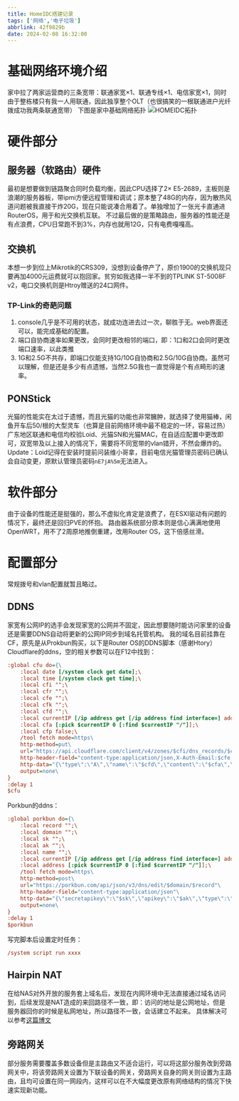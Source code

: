 ```yaml
---
title: HomeIDC搭建记录
tags: ['网络','电子垃圾']
abbrlink: 42f9829b
date: 2024-02-08 16:32:00
---
```


# 基础网络环境介绍
家中拉了两家运营商的三条宽带：联通家宽×1、联通专线×1、电信家宽×1，同时由于整栋楼只有我一人用联通，因此独享整个OLT（也很搞笑的一根联通进户光纤拨成功我两条联通宽带）
下图是家中基础网络拓扑
![HOMEIDC拓扑](https://data.xchub.cn/HOMEIDC拓扑.png)
<!-- more -->
# 硬件部分
## 服务器（软路由）硬件
最初是想要做到链路聚合同时负载均衡，因此CPU选择了2× E5-2689，主板则是浪潮的服务器板，带ipmi方便远程管理和调试；原本整了48G的内存，因为散热风道问题被我直接干炸20G，现在只能说凑合用着了。单独增加了一张光卡直通进RouterOS，用于和光交换机互联。
不过最后做的是策略路由，服务器的性能还是有点浪费，CPU日常跑不到3%，内存也就用12G，只有电费嘎嘎高。
## 交换机
本想一步到位上Mikrotik的CRS309，没想到设备停产了，原价1900的交换机现只要再加4000元运费就可以抱回家。贫穷如我选择一半不到的TPLINK ST-5008F v2，电口交换机则是Htroy赠送的24口网件。
### TP-Link的奇葩问题
1. console几乎是不可用的状态，就成功连进去过一次，聊胜于无。web界面还可以，能完成基础的配置。
2. 端口自协商速率如果更改，会同时更改相邻的端口，即：1口和2口会同时更改端口速率，以此类推
3. 1G和2.5G不共存，即端口仅能支持1G/10G自协商和2.5G/10G自协商。虽然可以理解，但是还是多少有点遗憾，当然2.5G我也一直觉得是个有点畸形的速率。
## PONStick
光猫的性能实在太过于遗憾，而且光猫的功能也非常臃肿，就选择了使用猫棒，闲鱼开车后50/根的大型灵车（也算是目前网络环境中最不稳定的一环，容易过热）
广东地区联通和电信均校验Loid、光猫SN和光猫MAC，在自适应配置中更改即可，双宽带及以上接入的情况下，需要将不同宽带的vlan错开，不然会爆炸的。
Update：Loid记得在安装时提前问装维小哥拿，目前电信光猫管理员密码已确认会自动变更，原默认管理员密码`nE7jA%5m`无法进入。

# 软件部分
由于设备的性能还是挺强的，那么不虚拟化肯定是浪费了，在ESXI驱动有问题的情况下，最终还是回归PVE的怀抱。
路由器系统部分原本则是信心满满地使用OpenWRT，用不了2周原地推倒重建，改用Router OS，这下倍感丝滑。

# 配置部分
常规拨号和vlan配置就暂且略过。
## DDNS
家宽有公网IP的选手会发现家宽的公网并不固定，因此想要随时能访问家里的设备还是需要DDNS自动将更新的公网IP同步到域名托管机构。
我的域名目前挂靠在CF，原先是从Prokbun购买，以下是Router OS的DDNS脚本（感谢Htory）
Cloudflare的ddns，空的相关参数可以在F12中找到：
```cfg
:global cfu do={\
    :local date [/system clock get date];\
    :local time [/system clock get time];\
    :local cfi "";\
    :local cfr "";\
    :local cfe "";\
    :local cfk "";\
    :local cfd "";\
    :local currentIP [/ip address get [/ip address find interface=] address];\
    :local cfa [:pick $currentIP 0 [:find $currentIP "/"]];\
    :local cfp false;\
    /tool fetch mode=https\
    http-method=put\
    url="https://api.cloudflare.com/client/v4/zones/$cfi/dns_records/$cfr"\
    http-header-field="content-type:application/json,X-Auth-Email:$cfe,X-Auth-Key:$cfk"\
    http-data="{\"type\":\"A\",\"name\":\"$cfd\",\"content\":\"$cfa\",\"ttl\":120,\"proxied\":$cfp,\"comment\":\"LastReport:$date $time\"}"\
    output=none\
}
:delay 1
$cfu
```

Porkbun的ddns：
```cfg
:global porkbun do={\
    :local record "";\
    :local domain "";\
    :local sk "";\
    :local ak "";\
    :local name "";\
    :local currentIP [/ip address get [/ip address find interface=] address];\
    :local address [:pick $currentIP 0 [:find $currentIP "/"]];\
    /tool fetch mode=https\
    http-method=post\
    url="https://porkbun.com/api/json/v3/dns/edit/$domain/$record"\
    http-header-field="content-type:application/json"\
    http-data="{\"secretapikey\":\"$sk\",\"apikey\":\"$ak\",\"type\":\"A\",\"name\":\"$name\",\"content\":\"$address\",\"ttl\":\"600\"}"\
    output=none\
}
:delay 1
$porkbun
```

写完脚本后设置定时任务：
```cfg
/system script run xxxx
```


## Hairpin NAT
在给NAS对外开放的服务套上域名后，发现在内网环境中无法直接通过域名访问到，后续发现是NAT造成的来回路径不一致，即：访问的地址是公网地址，但是服务器回你的时候是私网地址，所以路径不一致，会话建立不起来。
具体解决可以参考[这篇博文](https://vqiu.cn/rot-hairpin-nat-example/)


## 旁路网关
部分服务需要覆盖多数设备但是主路由又不适合运行，可以将这部分服务改到旁路网关中，将该旁路网关设置为下联设备的网关，旁路网关自身的网关则设置为主路由，且均可设置在同一网段内，这样可以在不大幅度更改原有网络结构的情况下快速实现新功能。